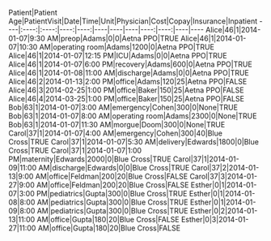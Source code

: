 Patient|Patient Age|PatientVisit|Date|Time|Unit|Physician|Cost|Copay|Insurance|Inpatient----|:----:|:----:|----:|----:|----|----|----|----:|----:|----|----Alice|46|1|2014-01-07|9:30 AM|preop|Adams|0|0|Aetna PPO|TRUEAlice|46|1|2014-01-07|10:30 AM|operating room|Adams|1200|0|Aetna PPO|TRUEAlice|46|1|2014-01-07|12:15 PM|ICU|Adams|0|0|Aetna PPO|TRUEAlice|46|1|2014-01-07|6:00 PM|recovery|Adams|600|0|Aetna PPO|TRUEAlice|46|1|2014-01-08|11:00 AM|discharge|Adams|0|0|Aetna PPO|TRUEAlice|46|2|2014-01-13|2:00 PM|office|Adams|120|25|Aetna PPO|FALSEAlice|46|3|2014-02-25|1:00 PM|office|Baker|150|25|Aetna PPO|FALSEAlice|46|4|2014-03-25|1:00 PM|office|Baker|150|25|Aetna PPO|FALSEBob|63|1|2014-01-07|3:00 AM|emergency|Cohen|300|0|None|TRUEBob|63|1|2014-01-07|8:00 AM|operating room|Adams|2300|0|None|TRUEBob|63|1|2014-01-07|11:30 AM|morgue|Doom|300|0|None|TRUECarol|37|1|2014-01-07|4:00 AM|emergency|Cohen|300|40|Blue Cross|TRUECarol|37|1|2014-01-07|5:30 AM|delivery|Edwards|1800|0|Blue Cross|TRUECarol|37|1|2014-01-07|1:00 PM|maternity|Edwards|2000|0|Blue Cross|TRUECarol|37|1|2014-01-09|11:00 AM|discharge|Edwards|0|0|Blue Cross|TRUECarol|37|2|2014-01-13|9:00 AM|office|Feldman|200|20|Blue Cross|FALSECarol|37|3|2014-01-27|9:00 AM|office|Feldman|200|20|Blue Cross|FALSEEsther|0|1|2014-01-07|3:00 PM|pediatrics|Gupta|300|0|Blue Cross|TRUEEsther|0|1|2014-01-08|8:00 AM|pediatrics|Gupta|300|0|Blue Cross|TRUEEsther|0|1|2014-01-09|8:00 AM|pediatrics|Gupta|300|0|Blue Cross|TRUEEsther|0|2|2014-01-13|11:00 AM|office|Gupta|180|20|Blue Cross|FALSEEsther|0|3|2014-01-27|11:00 AM|office|Gupta|180|20|Blue Cross|FALSE
